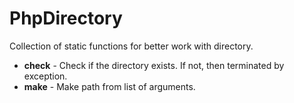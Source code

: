 PhpDirectory
============

Collection of static functions for better work with directory.

* __check__ - Check if the directory exists. If not, then terminated by exception.
* __make__ - Make path from list of arguments.
